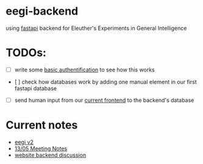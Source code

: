 # eegi-backend

using [fastapi](https://fastapi.tiangolo.com/) backend for Eleuther's Experiments in General Intelligence

# TODOs:
- [ ] write some [basic authentification](https://fastapi.tiangolo.com/tutorial/security/first-steps/) to see how this works
- [ ] check how databases work by adding one manual element in our first fastapi database
- [ ] send human input from our [current frontend](https://github.com/EleutherAGI/eegi-web-app) to the backend's database

# Current notes
- [eegi v2](https://docs.google.com/document/d/18pmJBgiucNCg3PJoud3zNTc4qsq5tvcS_WZ9ltsuDMY/edit)
- [13/05 Meeting Notes](https://docs.google.com/document/d/1QJPTU7ctJuwaXErZZ3bZyrdFYxhppRJbtb_QCMSU9O8/edit?usp=sharing)
- [website backend discussion](https://docs.google.com/document/d/1OYn_SGJeZcsTMvLdeuE73PQRvSbm9iAJDtxP6__fxGI/edit)
